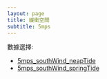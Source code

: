 ```yaml
---
layout: page
title: 緩衝空間
subtitle: 5mps
---
```


數據選擇:

- <a href="https://www.must.edu.mo">5mps_southWind_neapTide</a>
- <a href="https://www.must.edu.mo">5mps_southWind_springTide</a>

